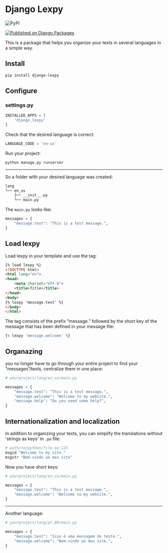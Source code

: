 # Django Lexpy


![PyPI](https://img.shields.io/pypi/v/django-lexpy?color=blue&style=flat-square)

[![Published on Django Packages](https://img.shields.io/badge/Published%20on-Django%20Packages-0c3c26)](https://djangopackages.org/packages/p/django-lexpy/)

This is a package that helps you organize your texts in several languages in a simple way.

## Install


```bash
pip install django-lexpy
```

## Configure


### settings.py

```python
INSTALLED_APPS = [
    'django_lexpy'
]
```
Check that the desired language is correct:
```python
LANGUAGE_CODE = 'en-us'
```

Run your project:
```bash
python manage.py runserver
```

---
So a folder with your desired language was created:
```bash
lang
└── en_us
    ├── __init__.py
    └── main.py
```

The `main.py` looks like:

```python
messages = {
    "message.test": "This is a test message.",
}
```

## Load lexpy


Load lexpy in your template and use the tag:
```html
{% load lexpy %}
<!DOCTYPE html>
<html lang="en">
<head>
    <meta charset="UTF-8">
    <title>Title</title>
</head>
<body>
{% lexpy 'message.test' %}
</body>
</html>
```

The tag consists of the prefix “message.” followed by the short key of the message that has been defined in your message file:

```python
{% lexpy 'message.welcome' %}
```

## Organazing


you no longer have to go through your entire project to find your “messages”/texts, centralize them in one place:

```python
# yourproject/lang/en_us/main.py

messages = {
    "message.test": "This is a test message.",
    "message.welcome": "Welcome to my website.",
    "message.help": "Do you need some help?",
}
```

## Internationalization and localization


In addition to organizing your texts, you can simplify the translations without 'strings as keys' in `.po` file:
```python
# path/to/python/file.py:123
msgid "Welcome to my site."
msgstr "Bem-vindo ao meu site"
```

Now you have short keys:
```python
# yourproject/lang/en_us/main.py

messages = {
    "message.test": "This is a test message.",
    "message.welcome": "Welcome to my website.",
}
```
---
Another language:

```python
# yourproject/lang/pt_BR/main.py

messages = {
    "message.test": "Isso é uma mensagem de teste.",
    "message.welcome": "Bem-vindo ao meu site.",
}
```

